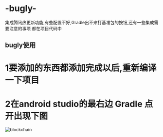 # -bugly-
集成腾讯热更新功能,有些配置不好,Gradle出不来打基准包的按钮,还有一些集成需要注意的事项 都在项目代码中

## bugly使用
# 1要添加的东西都添加完成以后,重新编译一下项目
# 2在android studio的最右边 Gradle 点开出现下图

![blockchain](https://ss0.bdstatic.com/70cFvHSh_Q1YnxGkpoWK1HF6hhy/it/u=702257389,1274025419&fm=27&gp=0.jpg "区块链")
